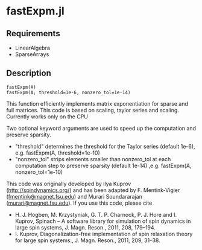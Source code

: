 # fastExpm.jl

## Requirements

- LinearAlgebra 
- SparseArrays

## Description

    fastExpm(A)
    fastExpm(A; threshold=1e-6, nonzero_tol=1e-14)

 This function efficiently implements matrix exponentiation for sparse and full matrices.
 This code is based on scaling, taylor series and scaling.
 Currently works only on the CPU

 Two optional keyword arguments are used to speed up the computation and preserve sparsity.
- "threshold" determines the threshold for the Taylor series (default 1e-6), e.g. fastExpm(A, threshold=1e-10) 
- "nonzero_tol" strips elements smaller than nonzero_tol at each computation step to preserve sparsity (default 1e-14) ,e.g. fastExpm(A, nonzero_tol=1e-10)

 This code was originally developed by Ilya Kuprov (http://spindynamics.org/) and has been adapted by F. Mentink-Vigier (fmentink@magnet.fsu.edu)
 and Murari Soundararajan (murari@magnet.fsu.edu). If you use this code, please cite
 - H. J. Hogben, M. Krzystyniak, G. T. P. Charnock, P. J. Hore and I. Kuprov, Spinach – A software library for simulation of spin dynamics in large spin systems, J. Magn. Reson., 2011, 208, 179–194.
 - I. Kuprov, Diagonalization-free implementation of spin relaxation theory for large spin systems., J. Magn. Reson., 2011, 209, 31–38.
